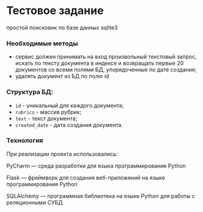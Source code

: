 # Тестовое задание
простой поисковик по базе данных sqlite3
### Необходимые методы
- сервис должен принимать на вход произвольный текстовый запрос, искать по тексту документа в индексе и возвращать первые 20 документов со всеми полями БД, упорядоченные по дате создания;
- удалять документ из БД по полю  id

### Структура БД:

- `id` - уникальный для каждого документа;
- `rubrics` - массив рубрик;
- `text` - текст документа;
- `created_date` - дата создания документа.

### Технология
При реализации проекта использовались:

PyCharm — среда разработки для языка программирования Python

Flask — фреймворк для создания веб-приложений на языке программирования Python

SQLAlchemy — программная библиотека на языке Python для работы с реляционными СУБД